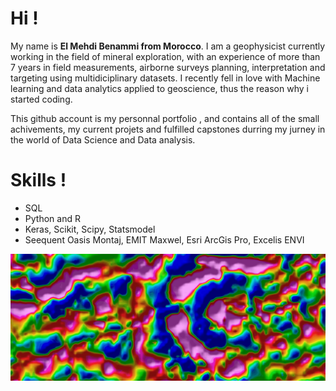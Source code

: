 # Hi !

My name is **El Mehdi Benammi from Morocco**. I am a geophysicist currently working in the field of mineral exploration, with an experience of more than 7 years in field measurements, airborne surveys planning, interpretation and targeting using multidiciplinary datasets. I recently fell in love with Machine learning and data analytics applied to geoscience, thus the reason why i started coding.

This github account is my personnal portfolio , and contains all of the small achivements, my current projets and fulfilled capstones durring my jurney in the world of Data Science and Data analysis.

# Skills !
* SQL
* Python and R
* Keras, Scikit, Scipy, Statsmodel
* Seequent Oasis Montaj, EMIT Maxwel, Esri ArcGis Pro, Excelis ENVI

![Geophysics](https://github.com/ElMedBen/ElMedBen/blob/main/geophysics.jpg)
